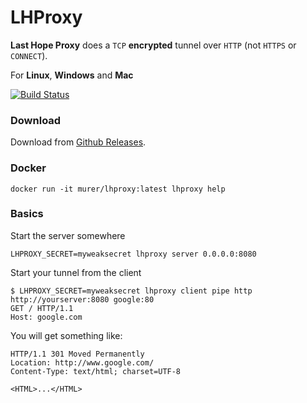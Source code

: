 # LHProxy

**Last Hope Proxy** does a ``TCP`` **encrypted** tunnel over ``HTTP`` (not ``HTTPS`` or ``CONNECT``).

For **Linux**, **Windows** and **Mac**

[![Build Status](https://travis-ci.org/murer/lhproxy.svg?branch=master)](https://travis-ci.org/murer/lhproxy)

### Download

Download from <a href="https://github.com/murer/lhproxy/releases">Github Releases</a>.

### Docker

```shell
docker run -it murer/lhproxy:latest lhproxy help
```

### Basics

Start the server somewhere

```shell
LHPROXY_SECRET=myweaksecret lhproxy server 0.0.0.0:8080
```

Start your tunnel from the client

```shell
$ LHPROXY_SECRET=myweaksecret lhproxy client pipe http http://yourserver:8080 google:80
GET / HTTP/1.1
Host: google.com
```

You will get something like:

```
HTTP/1.1 301 Moved Permanently
Location: http://www.google.com/
Content-Type: text/html; charset=UTF-8

<HTML>...</HTML>
```
